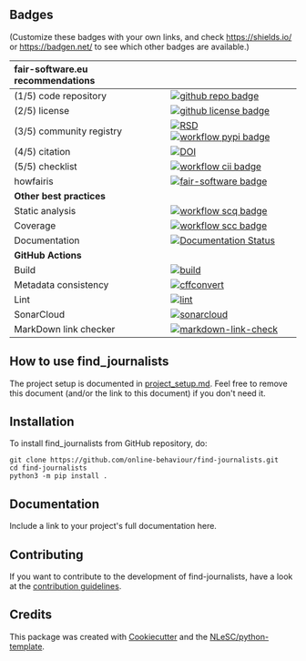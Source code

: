 ## Badges

(Customize these badges with your own links, and check https://shields.io/ or https://badgen.net/ to see which other badges are available.)

| fair-software.eu recommendations | |
| :-- | :--  |
| (1/5) code repository              | [![github repo badge](https://img.shields.io/badge/github-repo-000.svg?logo=github&labelColor=gray&color=blue)](https://github.com/online-behaviour/find-journalists) |
| (2/5) license                      | [![github license badge](https://img.shields.io/github/license/online-behaviour/find-journalists)](https://github.com/online-behaviour/find-journalists) |
| (3/5) community registry           | [![RSD](https://img.shields.io/badge/rsd-find-journalists-00a3e3.svg)](https://www.research-software.nl/software/find-journalists) [![workflow pypi badge](https://img.shields.io/pypi/v/find-journalists.svg?colorB=blue)](https://pypi.python.org/project/find-journalists/) |
| (4/5) citation                     | [![DOI](https://zenodo.org/badge/DOI/<replace-with-created-DOI>.svg)](https://doi.org/<replace-with-created-DOI>) |
| (5/5) checklist                    | [![workflow cii badge](https://bestpractices.coreinfrastructure.org/projects/<replace-with-created-project-identifier>/badge)](https://bestpractices.coreinfrastructure.org/projects/<replace-with-created-project-identifier>) |
| howfairis                          | [![fair-software badge](https://img.shields.io/badge/fair--software.eu-%E2%97%8F%20%20%E2%97%8F%20%20%E2%97%8F%20%20%E2%97%8F%20%20%E2%97%8B-yellow)](https://fair-software.eu) |
| **Other best practices**           | &nbsp; |
| Static analysis                    | [![workflow scq badge](https://sonarcloud.io/api/project_badges/measure?project=online-behaviour_find-journalists&metric=alert_status)](https://sonarcloud.io/dashboard?id=online-behaviour_find-journalists) |
| Coverage                           | [![workflow scc badge](https://sonarcloud.io/api/project_badges/measure?project=online-behaviour_find-journalists&metric=coverage)](https://sonarcloud.io/dashboard?id=online-behaviour_find-journalists) |
| Documentation                      | [![Documentation Status](https://readthedocs.org/projects/find-journalists/badge/?version=latest)](https://find-journalists.readthedocs.io/en/latest/?badge=latest) |
| **GitHub Actions**                 | &nbsp; |
| Build                              | [![build](https://github.com/online-behaviour/find-journalists/actions/workflows/build.yml/badge.svg)](https://github.com/online-behaviour/find-journalists/actions/workflows/build.yml) |
|  Metadata consistency              | [![cffconvert](https://github.com/online-behaviour/find-journalists/actions/workflows/cffconvert.yml/badge.svg)](https://github.com/online-behaviour/find-journalists/actions/workflows/cffconvert.yml) |
| Lint                               | [![lint](https://github.com/online-behaviour/find-journalists/actions/workflows/lint.yml/badge.svg)](https://github.com/online-behaviour/find-journalists/actions/workflows/lint.yml) |
| SonarCloud                         | [![sonarcloud](https://github.com/online-behaviour/find-journalists/actions/workflows/sonarcloud.yml/badge.svg)](https://github.com/online-behaviour/find-journalists/actions/workflows/sonarcloud.yml) |
| MarkDown link checker              | [![markdown-link-check](https://github.com/online-behaviour/find-journalists/actions/workflows/markdown-link-check.yml/badge.svg)](https://github.com/online-behaviour/find-journalists/actions/workflows/markdown-link-check.yml) |

## How to use find_journalists



The project setup is documented in [project_setup.md](project_setup.md). Feel free to remove this document (and/or the link to this document) if you don't need it.

## Installation

To install find_journalists from GitHub repository, do:

```console
git clone https://github.com/online-behaviour/find-journalists.git
cd find-journalists
python3 -m pip install .
```

## Documentation

Include a link to your project's full documentation here.

## Contributing

If you want to contribute to the development of find-journalists,
have a look at the [contribution guidelines](CONTRIBUTING.md).

## Credits

This package was created with [Cookiecutter](https://github.com/audreyr/cookiecutter) and the [NLeSC/python-template](https://github.com/NLeSC/python-template).

